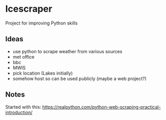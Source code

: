 # Icescraper 
Project for improving Python skills

## Ideas
* use python to scrape weather from various sources
* met office
* bbc
* MWIS
* pick location (Lakes initially)
* somehow host so can be used publicly (maybe a web project?)



## Notes
Started with this: https://realpython.com/python-web-scraping-practical-introduction/


